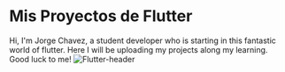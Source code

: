 # Mis Proyectos de Flutter
Hi, I'm Jorge Chavez, a student developer who is starting in this fantastic world of flutter. Here I will be uploading my projects along my learning. Good luck to me!
![Flutter-header](https://github.com/JorgeCh1/flutter_proyects/assets/79027462/bdd20a9b-ca7f-432a-93ff-fa434b878c33)
